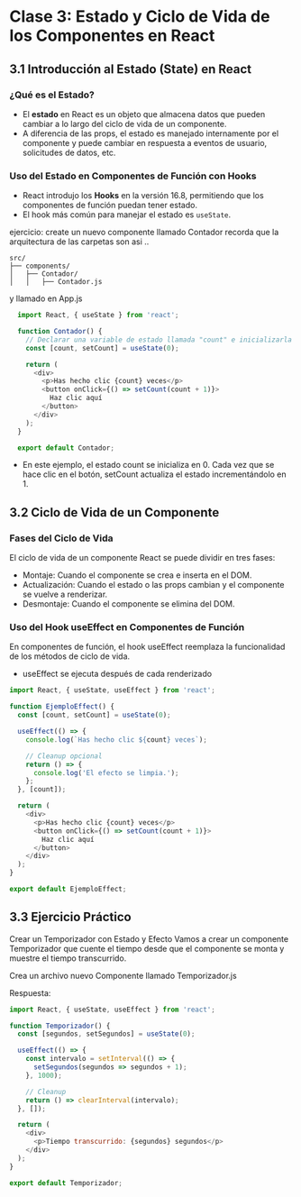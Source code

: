# Clase 3: Estado y Ciclo de Vida de los Componentes en React

## 3.1 Introducción al Estado (State) en React

### ¿Qué es el Estado?

- El **estado** en React es un objeto que almacena datos que pueden cambiar a lo largo del ciclo de vida de un componente.
- A diferencia de las props, el estado es manejado internamente por el componente y puede cambiar en respuesta a eventos de usuario, solicitudes de datos, etc.

### Uso del Estado en Componentes de Función con Hooks

- React introdujo los **Hooks** en la versión 16.8, permitiendo que los componentes de función puedan tener estado.
- El hook más común para manejar el estado es `useState`.

ejercicio: create un nuevo componente llamado Contador
recorda que la arquitectura de las carpetas son asi ..
```
src/
├── components/
│   ├── Contador/
│   │   ├── Contador.js
```
y llamado en App.js

```javascript
  import React, { useState } from 'react';

  function Contador() {
    // Declarar una variable de estado llamada "count" e inicializarla en 0
    const [count, setCount] = useState(0);

    return (
      <div>
        <p>Has hecho clic {count} veces</p>
        <button onClick={() => setCount(count + 1)}>
          Haz clic aquí
        </button>
      </div>
    );
  }

  export default Contador;
```
- En este ejemplo, el estado count se inicializa en 0. Cada vez que se hace clic en el botón, setCount actualiza el estado incrementándolo en 1.


## 3.2 Ciclo de Vida de un Componente
### Fases del Ciclo de Vida
El ciclo de vida de un componente React se puede dividir en tres fases:
- Montaje: Cuando el componente se crea e inserta en el DOM.
- Actualización: Cuando el estado o las props cambian y el componente se vuelve a renderizar.
- Desmontaje: Cuando el componente se elimina del DOM.

### Uso del Hook useEffect en Componentes de Función

En componentes de función, el hook useEffect reemplaza la funcionalidad de los métodos de ciclo de vida.

- useEffect se ejecuta después de cada renderizado

``` javascript
import React, { useState, useEffect } from 'react';

function EjemploEffect() {
  const [count, setCount] = useState(0);

  useEffect(() => {
    console.log(`Has hecho clic ${count} veces`);

    // Cleanup opcional
    return () => {
      console.log('El efecto se limpia.');
    };
  }, [count]);

  return (
    <div>
      <p>Has hecho clic {count} veces</p>
      <button onClick={() => setCount(count + 1)}>
        Haz clic aquí
      </button>
    </div>
  );
}

export default EjemploEffect;
```


## 3.3 Ejercicio Práctico
Crear un Temporizador con Estado y Efecto
Vamos a crear un componente Temporizador que cuente el tiempo desde que el componente se monta y muestre el tiempo transcurrido.

Crea un archivo nuevo Componente llamado Temporizador.js

Respuesta:
``` javascript
import React, { useState, useEffect } from 'react';

function Temporizador() {
  const [segundos, setSegundos] = useState(0);

  useEffect(() => {
    const intervalo = setInterval(() => {
      setSegundos(segundos => segundos + 1);
    }, 1000);

    // Cleanup
    return () => clearInterval(intervalo);
  }, []);

  return (
    <div>
      <p>Tiempo transcurrido: {segundos} segundos</p>
    </div>
  );
}

export default Temporizador;
```